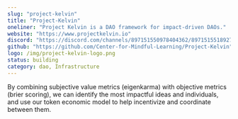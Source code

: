 ```yaml
---
slug: "project-kelvin"
title: "Project-Kelvin"
oneliner: "Project Kelvin is a DAO framework for impact-driven DAOs."
website: "https://www.projectkelvin.io"
discord: "https://discord.com/channels/897151550978404362/897151551892754474"
github: "https://github.com/Center-for-Mindful-Learning/Project-Kelvin"
logo: /img/project-kelvin-logo.png
status: building
category: dao, Infrastructure
---
```


By combining subjective value metrics (eigenkarma) with objective metrics (brier scoring), we can identify the most impactful ideas and individuals, and use our token economic model to help incentivize and coordinate between them.
